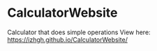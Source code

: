 # CalculatorWebsite
Calculator that does simple operations
View here: https://izhgh.github.io/CalculatorWebsite/
